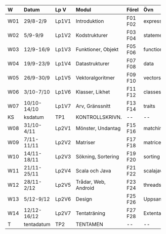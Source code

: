 | W   | Datum       | Lp V  | Modul                | Förel   | Övn         | Lab             |
|:----|:------------|:------|:---------------------|:--------|:------------|:----------------|
| W01 | 29/8-2/9    | Lp1V1 | Introduktion         | F01 F02 | expressions | kojo            |
| W02 | 5/9-9/9     | Lp1V2 | Kodstrukturer        | F03 F04 | statements  | --              |
| W03 | 12/9-16/9   | Lp1V3 | Funktioner, Objekt   | F05 F06 | functions   | simplewindow    |
| W04 | 19/9-23/9   | Lp1V4 | Datastrukturer       | F07 F08 | data        | files           |
| W05 | 26/9-30/9   | Lp1V5 | Vektoralgoritmer     | F09 F10 | vectors     | cardgame        |
| W06 | 3/10-7/10   | Lp1V6 | Klasser, Likhet      | F11 F12 | classes     | shapes          |
| W07 | 10/10-14/10 | Lp1V7 | Arv, Gränssnitt      | F13 F14 | traits      | turtlerace-team |
| KS  | ksdatum     | TP1   | KONTROLLSKRIVN.      | --      | --          | --              |
| W08 | 31/10-4/11  | Lp2V1 | Mönster, Undantag    | F15 F16 | matching    | newlab-team     |
| W09 | 7/11-11/11  | Lp2V2 | Matriser             | F17 F18 | matrices    | maze            |
| W10 | 14/11-18/11 | Lp2V3 | Sökning, Sortering   | F19 F20 | sorting     | surveydata-team |
| W11 | 21/11-25/11 | Lp2V4 | Scala och Java       | F21 F22 | scalajava   | scalajava-team  |
| W12 | 28/11-2/12  | Lp2V5 | Trådar, Web, Android | F23 F24 | threads     | life            |
| W13 | 5/12-9/12   | Lp2V6 | Design               | F25 F26 | Uppsamling  | Inl.Uppg.       |
| W14 | 12/12-16/12 | Lp2V7 | Tentaträning         | F27 F28 | Extenta     | --              |
| T   | tentadatum  | TP2   | TENTAMEN             | --      | --          | --              |